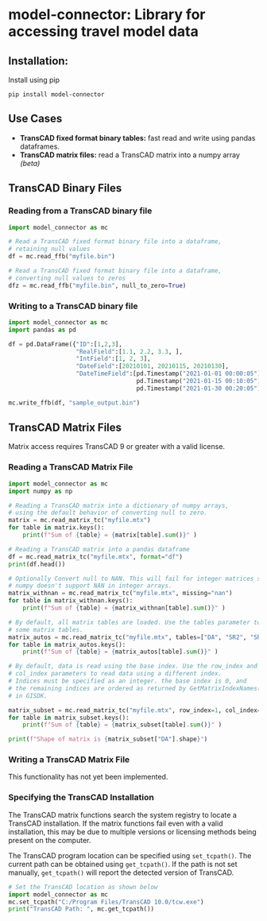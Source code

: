 # model-connector: Library for accessing travel model data

## Installation:

Install using pip

```pip install model-connector```

## Use Cases
 - **TransCAD fixed format binary tables:** fast read and write using pandas dataframes.
 - **TransCAD matrix files:** read a TransCAD matrix into a numpy array _(beta)_


## TransCAD Binary Files

### Reading from a TransCAD binary file

```python
import model_connector as mc

# Read a TransCAD fixed format binary file into a dataframe, 
# retaining null values
df = mc.read_ffb("myfile.bin")

# Read a TransCAD fixed format binary file into a dataframe, 
# converting null values to zeros
dfz = mc.read_ffb("myfile.bin", null_to_zero=True)
```

### Writing to a TransCAD binary file
```python
import model_connector as mc
import pandas as pd

df = pd.DataFrame({"ID":[1,2,3], 
                   "RealField":[1.1, 2.2, 3.3, ],
                   "IntField":[1, 2, 3],
                   "DateField":[20210101, 20210115, 20210130],
                   "DateTimeField":[pd.Timestamp("2021-01-01 00:00:05"),
                                    pd.Timestamp("2021-01-15 00:10:05"),
                                    pd.Timestamp("2021-01-30 00:20:05")]})

mc.write_ffb(df, "sample_output.bin")
```
## TransCAD Matrix Files
Matrix access requires TransCAD 9 or greater with a valid license.

### Reading a TransCAD Matrix File
```python
import model_connector as mc
import numpy as np

# Reading a TransCAD matrix into a dictionary of numpy arrays, 
# using the default behavior of converting null to zero.
matrix = mc.read_matrix_tc("myfile.mtx")
for table in matrix.keys():
    print(f"Sum of {table} = {matrix[table].sum()}" )

# Reading a TransCAD matrix into a pandas dataframe
df = mc.read_matrix_tc("myfile.mtx", format="df")
print(df.head())

# Optionally Convert null to NAN. This will fail for integer matrices since
# numpy doesn't support NAN in integer arrays.
matrix_withnan = mc.read_matrix_tc("myfile.mtx", missing="nan")
for table in matrix_withnan.keys():
    print(f"Sum of {table} = {matrix_withnan[table].sum()}" )

# By default, all matrix tables are loaded. Use the tables parameter to load only
# some matrix tables.
matrix_autos = mc.read_matrix_tc("myfile.mtx", tables=["DA", "SR2", "SR3p"])
for table in matrix_autos.keys():
    print(f"Sum of {table} = {matrix_autos[table].sum()}" )

# By default, data is read using the base index. Use the row_index and 
# col_index parameters to read data using a different index.
# Indices must be specified as an integer. the base index is 0, and
# the remaining indices are ordered as returned by GetMatrixIndexNames()
# in GISDK.

matrix_subset = mc.read_matrix_tc("myfile.mtx", row_index=1, col_index=1)
for table in matrix_subset.keys():
    print(f"Sum of {table} = {matrix_subset[table].sum()}" )

print(f"Shape of matrix is {matrix_subset["DA"].shape}")

```

### Writing a TransCAD Matrix File

This functionality has not yet been implemented.

### Specifying the TransCAD Installation 

The TransCAD matrix functions search the system registry to locate a TransCAD installation. If the matrix functions fail even with a valid installation, this may be due to multiple versions or licensing methods being present on the computer. 

The TransCAD program location can be specified using `set_tcpath()`. The current path can be obtained using `get_tcpath()`. If the path is not set manually, `get_tcpath()` will report the detected version of TransCAD.

```python
# Set the TransCAD location as shown below
import model_connector as mc
mc.set_tcpath("C:/Program Files/TransCAD 10.0/tcw.exe")
print("TransCAD Path: ", mc.get_tcpath())
```